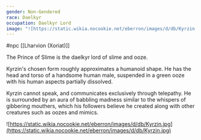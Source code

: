 ```yaml
---
gender: Non-Gendered
race: Daelkyr
occupation: Daelkyr Lord
image: "![https://static.wikia.nocookie.net/eberron/images/d/db/Kyrzin.jpg](https://static.wikia.nocookie.net/eberron/images/d/db/Kyrzin.jpg)"
---
```

 #npc [[Lharvion (Xoriat)]]

The Prince of Slime is the daelkyr lord of slime and ooze.

Kyrzin's chosen form roughly approximates a humanoid shape. He has the head and torso of a handsome human male, suspended in a green ooze with his human aspects partially dissolved.

Kyrzin cannot speak, and communicates exclusively through telepathy. He is surrounded by an aura of babbling madness similar to the whispers of gibbering mouthers, which his followers believe he created along with other creatures such as oozes and mimics.

![https://static.wikia.nocookie.net/eberron/images/d/db/Kyrzin.jpg](https://static.wikia.nocookie.net/eberron/images/d/db/Kyrzin.jpg)
